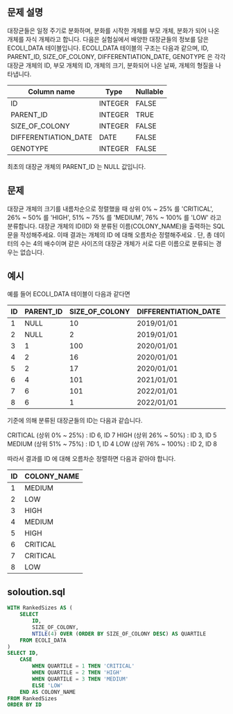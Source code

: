 ## 문제 설명
대장균들은 일정 주기로 분화하며, 분화를 시작한 개체를 부모 개체, 분화가 되어 나온 개체를 자식 개체라고 합니다.
다음은 실험실에서 배양한 대장균들의 정보를 담은 ECOLI_DATA 테이블입니다. ECOLI_DATA 테이블의 구조는 다음과 같으며, ID, PARENT_ID, SIZE_OF_COLONY, DIFFERENTIATION_DATE, GENOTYPE 은 각각 대장균 개체의 ID, 부모 개체의 ID, 개체의 크기, 분화되어 나온 날짜, 개체의 형질을 나타냅니다.

| Column name          | Type    | Nullable |
|----------------------|---------|----------|
| ID                   | INTEGER | FALSE    |
| PARENT_ID            | INTEGER | TRUE     |
| SIZE_OF_COLONY       | INTEGER | FALSE    |
| DIFFERENTIATION_DATE | DATE    | FALSE    |
| GENOTYPE             | INTEGER | FALSE    |


최초의 대장균 개체의 PARENT_ID 는 NULL 값입니다.

## 문제
대장균 개체의 크기를 내름차순으로 정렬했을 때 상위 0% ~ 25% 를 'CRITICAL', 26% ~ 50% 를 'HIGH', 51% ~ 75% 를 'MEDIUM', 76% ~ 100% 를 'LOW' 라고 분류합니다. 대장균 개체의 ID(ID) 와 분류된 이름(COLONY_NAME)을 출력하는 SQL 문을 작성해주세요. 이때 결과는 개체의 ID 에 대해 오름차순 정렬해주세요 . 단, 총 데이터의 수는 4의 배수이며 같은 사이즈의 대장균 개체가 서로 다른 이름으로 분류되는 경우는 없습니다.

## 예시
예를 들어 ECOLI_DATA 테이블이 다음과 같다면

| ID | PARENT_ID | SIZE_OF_COLONY | DIFFERENTIATION_DATE | GENOTYPE |
|----|-----------|----------------|----------------------|----------|
| 1  | NULL      | 10             | 2019/01/01           | 5        |
| 2  | NULL      | 2              | 2019/01/01           | 3        |
| 3  | 1         | 100            | 2020/01/01           | 4        |
| 4  | 2         | 16             | 2020/01/01           | 4        |
| 5  | 2         | 17             | 2020/01/01           | 6        |
| 6  | 4         | 101            | 2021/01/01           | 22       |
| 7  | 6         | 101            | 2022/01/01           | 23       |
| 8  | 6         | 1              | 2022/01/01           | 27       |

기준에 의해 분류된 대장균들의 ID는 다음과 같습니다.

CRITICAL (상위 0% ~ 25%) : ID 6, ID 7
HIGH (상위 26% ~ 50%) : ID 3, ID 5
MEDIUM (상위 51% ~ 75%) : ID 1, ID 4
LOW (상위 76% ~ 100%) : ID 2, ID 8

따라서 결과를 ID 에 대해 오름차순 정렬하면 다음과 같아야 합니다.

| ID | COLONY_NAME |
|----|-------------|
| 1  | MEDIUM      |
| 2  | LOW         |
| 3  | HIGH        |
| 4  | MEDIUM      |
| 5  | HIGH        |
| 6  | CRITICAL    |
| 7  | CRITICAL    |
| 8  | LOW         |

## soloution.sql
``` sql
WITH RankedSizes AS (
    SELECT
        ID,
        SIZE_OF_COLONY,
        NTILE(4) OVER (ORDER BY SIZE_OF_COLONY DESC) AS QUARTILE
    FROM ECOLI_DATA
)
SELECT ID,
    CASE
        WHEN QUARTILE = 1 THEN 'CRITICAL'
        WHEN QUARTILE = 2 THEN 'HIGH'
        WHEN QUARTILE = 3 THEN 'MEDIUM'
        ELSE 'LOW'
    END AS COLONY_NAME
FROM RankedSizes
ORDER BY ID
```